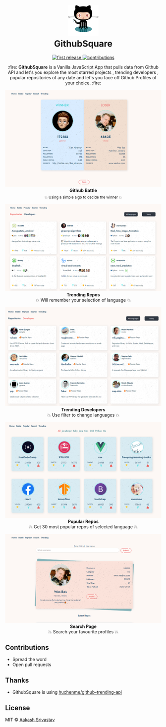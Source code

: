 <h1 align="center">
  	<img height="100" src="./img/githubnew.svg" alt="GithubSquare Logo" /> 
   <br>
  GithubSquare
</h1>

<p align="center">
   <a href='http://aakashdev.me/GithubSquare/'><img alt="first release" src="https://img.shields.io/badge/release-v1.0-brightgreen.svg" />
  </a>
  <a href='http://aakashdev.me/GithubSquare/'><img src="https://img.shields.io/badge/contributions-welcome-brightgreen.svg" alt="contributions" />
  </a>
</p>

<p align='center'>
  :fire: <b>GithubSquare</b> is a Vanilla JavaScript App that pulls data from Github API and let's you explore the most starred projects , trending developers , popular repositories of any date and let's you face off Github Profiles of your choice. :fire:
</p>

<p align='center'>
  <img src='./img/battlesc.png' alt='battle page'><br>
  <b>Github Battle</b><br>
  <sub>💥 Using a simple algo to decide the winner 💥</sub
 </p>
 
 <p align='center'>
  <img src='./img/treandingsc.png' alt='trending repos page'><br>
  <b>Trending Repos</b><br
  <sub>💥 Will remember your selection of language 💥</sub>
 </p>
 
 
 <p align='center'>
  <img src='./img/treandingdevsc.png' alt='trending developers page'><br>
  <b>Trending Developers</b><br
  <sub>💥 Use filter to change languages 💥</sub>
 </p>
 
 <p align='center'>
  <img src='./img/popularsc.png' alt='popular page'><br>
  <b>Popular Repos</b><br
  <sub>💥 Get 30 most popular repos of selected language 💥</sub>
 </p>
 
 <p align='center'>
  <img src='./img/searchsc.png' alt='search page'><br>
  <b>Search Page</b><br
  <sub>💥 Search your favourite profiles 💥</sub>
 </p>
 
 
 ## Contributions

* Spread the word
* Open pull requests


## Thanks

* GithubSquare is using [huchenme/github-trending-api](https://github.com/huchenme/github-trending-api)

## License
MIT © [Aakash Srivastav](https://aakashdev.me)
